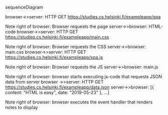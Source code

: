 sequenceDiagram

browser->>server: HTTP GET https://studies.cs.helsinki.fi/exampleapp/spa

Note right of browser: Browser requests the page
server->>browser: HTML-code
browser->>server: HTTP GET https://studies.cs.helsinki.fi/exampleapp/main.css

Note right of browser: Browser requests the CSS
server->>browser: main.css
browser->>server: HTTP GET https://studies.cs.helsinki.fi/exampleapp/spa.js

Note right of browser: Browser requests the JS
server->>browser: main.js

Note right of browser: browser starts executing js-code that requests JSON data from server
browser ->>server: HTTP GET https://studies.cs.helsinki.fi/exampleapp/data.json
server->>browser: [{ content: "HTML is easy", date: "2019-05-23" }, ...]

Note right of browser: browser executes the event handler that renders notes to display
